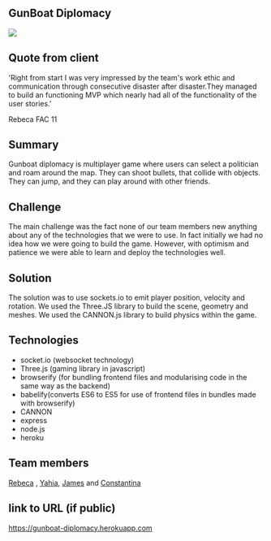 ## GunBoat Diplomacy

![](https://user-images.githubusercontent.com/25886395/30488410-2083ca58-9a2e-11e7-9cf6-62416a2f3273.gif)

## Quote from client
'Right from start I was very impressed by the team's work ethic and communication through consecutive disaster after disaster.They managed to build an functioning MVP which nearly had all of the functionality of the user stories.'

Rebeca FAC 11

## Summary

Gunboat diplomacy is multiplayer game where users can select a politician and roam around the map. They can shoot bullets, that collide with objects. They can jump, and they can play around with other friends.

## Challenge

The main challenge was the fact none of our team members new anything about any of the technologies that we were to use. In fact initially we had no idea how we were going to build the game. However, with optimism and patience we were able to learn and deploy the technologies well.

## Solution

The solution was to use sockets.io to emit player position, velocity and rotation. We used the Three.JS library to build the scene, geometry and meshes. We used the CANNON.js library to build physics within the game.

## Technologies

 * socket.io (websocket technology)
 * Three.js (gaming library in javascript)
 * browserify (for bundling frontend files and modularising code in the same way as the backend)
 * babelify(converts ES6 to ES5 for use of frontend files in bundles made with browserify)
 * CANNON
 * express
 * node.js
 * heroku

## Team members

[Rebeca](https://github.com/rebecacalvoquintero) , [Yahia](https://github.com/y-zaky), [James](https://github.com/RogeredBacon) and [Constantina](https://github.com/polyccon)

## link to URL (if public)

https://gunboat-diplomacy.herokuapp.com
